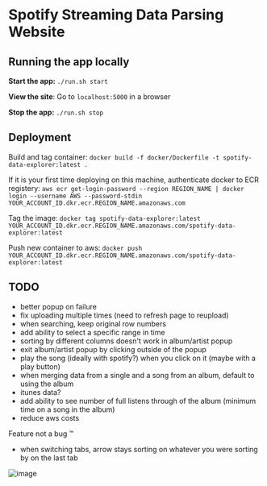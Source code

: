# Spotify Streaming Data Parsing Website

## Running the app locally
**Start the app:** `./run.sh start`

**View the site**: Go to `localhost:5000` in a browser

**Stop the app:** `./run.sh stop`

## Deployment
Build and tag container:
`docker build -f docker/Dockerfile -t spotify-data-explorer:latest .`

If it is your first time deploying on this machine, authenticate docker to ECR registery:
`aws ecr get-login-password --region REGION_NAME | docker login --username AWS --password-stdin YOUR_ACCOUNT_ID.dkr.ecr.REGION_NAME.amazonaws.com`

Tag the image:
`docker tag spotify-data-explorer:latest YOUR_ACCOUNT_ID.dkr.ecr.REGION_NAME.amazonaws.com/spotify-data-explorer:latest`

Push new container to aws:
`docker push YOUR_ACCOUNT_ID.dkr.ecr.REGION_NAME.amazonaws.com/spotify-data-explorer:latest`

## TODO
* better popup on failure
* fix uploading multiple times (need to refresh page to reupload)
* when searching, keep original row numbers
* add ability to select a specific range in time
* sorting by different columns doesn't work in album/artist popup
* exit album/artist popup by clicking outside of the popup
* play the song (ideally with spotify?) when you click on it (maybe with a play button)
* when merging data from a single and a song from an album, default to using the album
* itunes data?
* add ability to see number of full listens through of the album (minimum time on a song in the album)
* reduce aws costs

Feature not a bug :tm:
* when switching tabs, arrow stays sorting on whatever you were sorting by on the last tab

![image](https://github.com/user-attachments/assets/bc594dfd-468d-48df-8229-c2f8b865f1dd)
